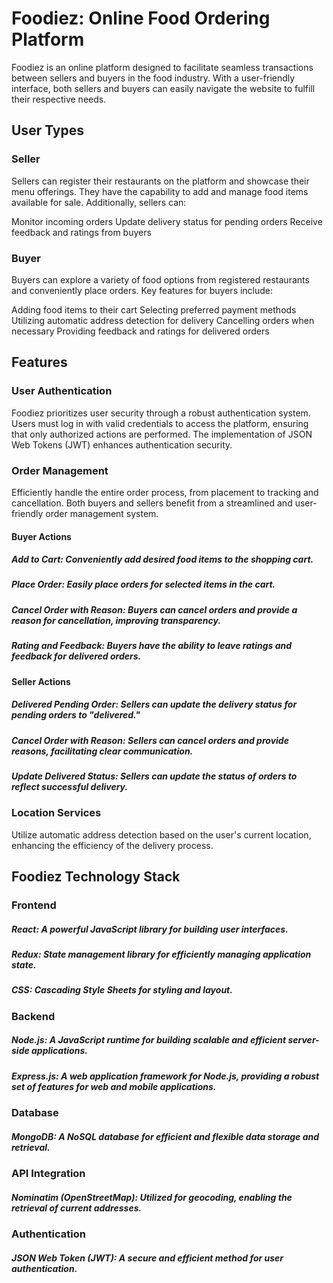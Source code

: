 
# Foodiez: Online Food Ordering Platform
Foodiez is an online platform designed to facilitate seamless transactions between sellers and buyers in the food industry. With a user-friendly interface, both sellers and buyers can easily navigate the website to fulfill their respective needs.

## User Types
### Seller
Sellers can register their restaurants on the platform and showcase their menu offerings. They have the capability to add and manage food items available for sale. Additionally, sellers can:

Monitor incoming orders
Update delivery status for pending orders
Receive feedback and ratings from buyers
### Buyer
Buyers can explore a variety of food options from registered restaurants and conveniently place orders. Key features for buyers include:

Adding food items to their cart
Selecting preferred payment methods
Utilizing automatic address detection for delivery
Cancelling orders when necessary
Providing feedback and ratings for delivered orders

## Features
### User Authentication
Foodiez prioritizes user security through a robust authentication system. Users must log in with valid credentials to access the platform, ensuring that only authorized actions are performed. The implementation of JSON Web Tokens (JWT) enhances authentication security.

### Order Management
Efficiently handle the entire order process, from placement to tracking and cancellation. Both buyers and sellers benefit from a streamlined and user-friendly order management system.

#### Buyer Actions
#####  Add to Cart: Conveniently add desired food items to the shopping cart.
#####  Place Order: Easily place orders for selected items in the cart.
##### Cancel Order with Reason: Buyers can cancel orders and provide a reason for cancellation, improving transparency.
##### Rating and Feedback: Buyers have the ability to leave ratings and feedback for delivered orders.
#### Seller Actions
##### Delivered Pending Order: Sellers can update the delivery status for pending orders to "delivered."
##### Cancel Order with Reason: Sellers can cancel orders and provide reasons, facilitating clear communication.
##### Update Delivered Status: Sellers can update the status of orders to reflect successful delivery.
### Location Services
Utilize automatic address detection based on the user's current location, enhancing the efficiency of the delivery process.



## Foodiez Technology Stack
### Frontend
##### React: A powerful JavaScript library for building user interfaces.
##### Redux: State management library for efficiently managing application state.
##### CSS: Cascading Style Sheets for styling and layout.
### Backend
##### Node.js: A JavaScript runtime for building scalable and efficient server-side applications.
##### Express.js: A web application framework for Node.js, providing a robust set of features for web and mobile applications.
### Database
##### MongoDB: A NoSQL database for efficient and flexible data storage and retrieval.
### API Integration
##### Nominatim (OpenStreetMap): Utilized for geocoding, enabling the retrieval of current addresses.
### Authentication
##### JSON Web Token (JWT): A secure and efficient method for user authentication.
